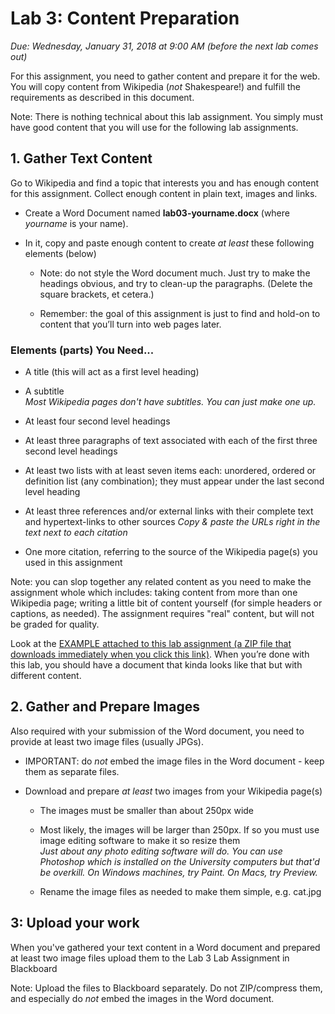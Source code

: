 # Lab 3: Content Preparation

*Due: Wednesday, January 31, 2018 at 9:00 AM (before the next lab comes out)*

For this assignment, you need to gather content and prepare it for the web. You will copy content from Wikipedia (*not* Shakespeare!) and fulfill the requirements as described in this document.

Note: There is nothing technical about this lab assignment. You simply must have good content that you will use for the following lab assignments.

## 1. Gather Text Content

Go to Wikipedia and find a topic that interests you and has enough content for this assignment. Collect enough content in plain text, images and links.

-   Create a Word Document named **lab03-yourname.docx** (where *yourname* is your name).

-   In it, copy and paste enough content to create *at least* these following elements (below)

    -   Note: do not style the Word document much. Just try to make the headings obvious, and try to clean-up the paragraphs. (Delete the square brackets, et cetera.)

    -   Remember: the goal of this assignment is just to find and hold-on to content that you’ll turn into web pages later.

### Elements (parts) You Need...

-   A title (this will act as a first level heading)

-   A subtitle  
    *Most Wikipedia pages don't have subtitles. You can just make one up.*

-   At least four second level headings

-   At least three paragraphs of text associated with each of the first three second level headings

-   At least two lists with at least seven items each: unordered, ordered or definition list (any combination); they must appear under the last second level heading

-   At least three references and/or external links with their complete text and hypertext-links to other sources *Copy & paste the URLs right in the text next to each citation*

-   One more citation, referring to the source of the Wikipedia page(s) you used in this assignment

Note: you can slop together any related content as you need to make the assignment whole which includes: taking content from more than one Wikipedia page; writing a little bit of content yourself (for simple headers or captions, as needed). The assignment requires "real" content, but will not be graded for
quality.

Look at the [EXAMPLE attached to this lab assignment (a ZIP file that downloads immediately when you click this link)](example.zip). When you’re done with this lab, you should have a document that kinda looks like that but with different content.

## 2. Gather and Prepare Images

Also required with your submission of the Word document, you need to provide at least two image files (usually JPGs).

-   IMPORTANT: do *not* embed the image files in the Word document - keep them as separate files.

-   Download and prepare *at least* two images from your Wikipedia page(s)

    -   The images must be smaller than about 250px wide

    -   Most likely, the images will be larger than 250px. If so you must use image editing software to make it so resize them  
        *Just about any photo editing software will do. You can use Photoshop which is installed on the University computers but that'd be overkill. On Windows machines, try Paint. On Macs, try Preview.*

    -   Rename the image files as needed to make them simple, e.g. cat.jpg

## 3: Upload your work

When you've gathered your text content in a Word document and prepared at least two image files upload them to the Lab 3 Lab Assignment in Blackboard

Note: Upload the files to Blackboard separately. Do not ZIP/compress them, and especially do *not* embed the images in the Word document.
